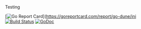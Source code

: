 Testing

[![Go Report Card](https://goreportcard.com/badge/go-dune/ini)](https://goreportcard.com/report/go-dune/ini
[![Build Status](https://travis-ci.org/go-dune/ini.svg?branch=master)](https://travis-ci.org/go-dune/ini)
[![GoDoc](https://godoc.org/github.com/go-dune/ini?status.svg)](https://godoc.org/github.com/go-dune/ini)
